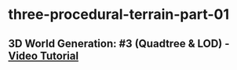 # three-procedural-terrain-part-01

## 3D World Generation: #3 (Quadtree & LOD) - [Video Tutorial](https://youtu.be/YO_A5w_fxRQ)
